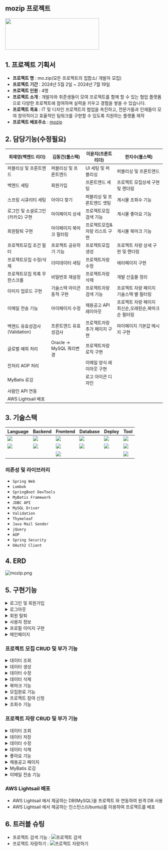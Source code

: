## mozip 프로젝트

<img src="src/main/resources/static/img/logo.png"  width="300" height="100"/>

## 1. 프로젝트 기획서

- **프로젝트 명** : mo.zip(모든 프로젝트의 집합소/ 개발자 모집)
- **프로젝트 기간** : 2024년 5월 2일 ~ 2024년 7월 19일
- **프로젝트 인원** : 4명
- **프로젝트 소개** : 개발자와 취준생들이 모여 프로젝트를 함께 할 수 있는 협업 플랫폼으로 다양한 프로젝트에 참여하며 실력을 키우고 경험을 쌓을 수 있습니다.
- **프로젝트 목표** : IT 및 디자인 프로젝트의 협업을 촉진하고, 전문가들과 인재들이 모여 창의적이고 효율적인 팀워크를 구현할 수 있도록 지원하는 플랫폼 제작
- **프로젝트 배포주소** : [mozip](http://52.78.114.31:8082/)

## 2. 담당기능(수정필요)

| 최재영(백엔드 리더)           | 김동건(풀스택)             | 이윤지(프론트 리더)      | 한지수(풀스택)                       |
|-----------------------|----------------------|------------------|--------------------------------|
| 퍼블리싱 및 프론트엔드          | 퍼블리싱 및 프론트엔드         | UI 세팅 및 퍼블리싱     | 퍼블리싱 및 프론트엔드                   |
| 백엔드 세팅                | 회원가입                 | 프론트엔드 세팅         | 프로젝트 모집상세 구현 및 랜더링             |
| 스프링 시큐리티 세팅           | 아이디 찾기               | 퍼블리싱 및 프론트엔드 셋팅  | 게시물 조회수 기능                     |
| 로그인 및 소셜로그인(카카오) 구현   | 마이페이지 상세             | 프로젝트모집 검색 기능     | 게시물 좋아요 기능                     |
| 회원탈퇴 구현               | 마이페이지 북마크 필터링        | 프로젝트모집&자랑 리스트 구현 | 게시물 북마크 기능                     |
| 프로젝트모집 조건 필터          | 프로젝트 공유하기 기능         | 프로젝트모집 생성        | 프로젝트 자랑 상세 구현 및 랜더링            |
| 프로젝트모집 수정/삭제          | 더미데이터 세팅             | 프로젝트자랑 수정        | 에러페이지 구현                       |
| 프로젝트모집 목록 무한스크롤       | 비밀번호 재설정             | 프로젝트자랑 삭제        | 개발 산출물 정리                      |
| 이미지 업로드 구현            | 기술스택 아이콘 동적 구현       | 프로젝트자랑 검색 기능     | 프로젝트 자랑 페이지 기술스택 별 필터링         |
| 이메일 전송 기능             | 마이페이지 수정             | 채용공고 API 레이아웃    | 프로젝트 자랑 페이지 최신순,오래된순,북마크 순 필터링 |
| 백엔드 유효성검사(Validation) | 프론트엔드 유효성검사          | 프로젝트자랑 추가 페이지 구현 | 마이페이지 기본값 메시지 구현               |
| 글로벌 예외 처리             | Oracle -> MySQL 쿼리변경 | 프로젝트자랑 로직 구현     |                                |
| 전처리 AOP 처리            |                      | 이메일 양식 레이아웃 구현   |                                |
| MyBatis 로깅            |                      | 로고 아이콘 디자인       |                                |
| 사람인 API 연동            |                      |                  |                                |
| AWS Lightsail 배포      |                      |                  |                                |

## 3. 기술스택

| Language                                                                                                       | Backend                                                                                                                 | Frontend                                                                                               | Database                                                                                                 | Deploy                                                                                                                   | Tool                                                                                                   |
|----------------------------------------------------------------------------------------------------------------|-------------------------------------------------------------------------------------------------------------------------|--------------------------------------------------------------------------------------------------------|----------------------------------------------------------------------------------------------------------|--------------------------------------------------------------------------------------------------------------------------|--------------------------------------------------------------------------------------------------------|
| <img src="https://img.shields.io/badge/java-007396?style=for-the-badge&logo=java&logoColor=white">             | <img src="https://img.shields.io/badge/spring boot-6DB33F?style=for-the-badge&logo=springboot&logoColor=white">         | <img src="https://img.shields.io/badge/Html5-E34F26?style=for-the-badge&logo=html5&logoColor=white">   | <img src="https://img.shields.io/badge/MySQL-4479A1?style=for-the-badge&logo=MySQL&logoColor=white">     | <img src="https://img.shields.io/badge/AWS Lightsail-232F3E?style=for-the-badge&logo=amazonwebservices&logoColor=white"> | <img src="https://img.shields.io/badge/git-F05032?style=for-the-badge&logo=git&logoColor=white">       |
| <img src="https://img.shields.io/badge/javascript-F7DF1E?style=for-the-badge&logo=javascript&logoColor=black"> | <img src="https://img.shields.io/badge/spring security-6DB33F?style=for-the-badge&logo=springsecurity&logoColor=white"> | <img src="https://img.shields.io/badge/Css3-1572B6?style=for-the-badge&logo=css3&logoColor=white">     | <img src="https://img.shields.io/badge/MyBatis-000000?style=for-the-badge&logo=Mybatis&logoColor=white"> | <img src="https://img.shields.io/badge/Ubuntu-E95420?style=for-the-badge&logo=ubuntu&logoColor=black"/>                  | <img src="https://img.shields.io/badge/github-181717?style=for-the-badge&logo=github&logoColor=white"> |
|                                                                                                                |                                                                                                                         | <img src="https://img.shields.io/badge/jquery-0769AD?style=for-the-badge&logo=jquery&logoColor=white"> |                                                                                                          |                                                                                                                          | <img src="https://img.shields.io/badge/Notion-000000?style=for-the-badge&logo=notion&logoColor=white"> |

### 의존성 및 라이브러리

- `Spring Web`
- `Lombok`
- `SpringBoot DevTools`
- `MyBatis Framework`
- `JDBC API`
- `MySQL Driver`
- `Validation`
- `Thymeleaf`
- `Java Mail Sender`
- `jQuery`
- `AOP`
- `Spring Security`
- `OAuth2 Client`

## 4. ERD

![mozip.png](/src/main/resources/static/img/mozip.png)

## 5. 구현기능

<details>
  <summary>로그인 및 회원가입</summary>

  - 일반 회원가입은 사용자 입력값을 유효성 검사(front/back) 후 데이터 베이스에 저장
  - 로그인은 SpringSecurity 를 통해 로그인정보 확인 후 세션으로 저장
![로그인](/src/main/resources/static/gif/로그인.gif)
- 소셜 로그인은 SpringSecurity 와 OAuth2 를 이용하여 카카오 API 로그인 구현
  - 첫 로그인 시 카카오 API 에서 받아온 사용자 정보로 강제 회원가입 시킨 후 로그인, 이후 로그인 시 DB에서 데이터 조회 후 로그인
![로그인](/src/main/resources/static/gif/카카오로그인.gif)
</details>
<details>
  <summary>로그아웃</summary>

  - SpringSecurity 에서 제공하는 logout 을 이용하여 로그아웃 구현
![로그아웃](/src/main/resources/static/gif/로그아웃.gif)
</details>
<details>
  <summary>회원 탈퇴</summary>

  - 페이지 우 상단에서 회원탈퇴 클릭 시 DB에서 회원정보 삭제 후 강제 로그아웃
![회원탈퇴](/src/main/resources/static/gif/회원탈퇴.gif)
</details>
<details>
  <summary>사용자 정보</summary>

  - 사용자 정보에는 사용자 기본정보와 사용자가 만든 프로젝트 목록, 북마크 글 목록이 랜더링
![마이페이지](/src/main/resources/static/gif/마이페이지.gif)
- 마이페이지 수정 버튼 클릭 시 사용자 정보 수정 페이지로 이동
- Ajax 통신으로 사용자 정보 수정 후 사용자 정보 페이지로 이동
![마이페이지_수정](/src/main/resources/static/gif/마이페이지_수정.gif)
</details>
<details>
  <summary>프로필 이미지 구현</summary>

  - 프로젝트 외부에 파일을 두어 프로필 이미지 저장
- DB에는 프로필 이미지 이름이 저장
- 데이터 불러올 때는 /upload/파일명 을 통해 사진을 들고온다.
</details>
<details>
  <summary>메인페이지</summary>
  
- 배너 슬라이드
- 섹션 별 데이터 랜더링
- 데이터 리스트 슬라이드
![메인페이지](/src/main/resources/static/gif/메인페이지.gif)
</details>

### 프로젝트 모집 CRUD 및 부가 기능

<details>
  <summary>데이터 조회</summary>

  - 카테고리 별 데이터 랜더링
- 프로젝트 타입(사이드 프로젝트 or 스터디/모임) 별 데이터 랜더링
- 모집여부에 따른 데이터 랜더링
- 검색기능
</details>
<details>
  <summary>데이터 생성</summary>

  - 프로젝트 생성 시 데이터 유효성 검사(front/back)
- 프로젝트 ID 값으로 ajax 통신으로 데이터 생성 후 데이터 상세 페이지 이동
![모집작성](/src/main/resources/static/gif/모집작성.gif)
![모집작성_유효성검사](/src/main/resources/static/gif/모집작성_유효성검사.gif)
</details>
<details>
  <summary>데이터 수정</summary>

  - 프로젝트 수정 시 데이터 유효성 검사(front/back)
- 프로젝트 ID 값으로 ajax 통신으로 데이터 수정 후 데이터 상세 페이지 이동
![모집작성_수정](/src/main/resources/static/gif/모집작성_수정.gif)
</details>
<details>
  <summary>데이터 삭제</summary>

  - 프로젝트 삭제 구현
- 프로젝트 ID 값으로 데이터 삭제 후 프로젝트 모집 목록 페이지 이동
![모집작성_삭제](/src/main/resources/static/gif/모집작성_삭제.gif)
</details>
<details>
  <summary>북마크 기능</summary>

  - 로그인 한 유저만 북마크 버튼 출력
- 북마크 클릭 이력에 따른 알림창 출력 후 북마크 추가
- 북마크 여부에 따른 버튼 레이아웃 변경
![북마크](/src/main/resources/static/gif/북마크.gif)
</details>
<details>
  <summary>모집완료 기능</summary>

  - 프로젝트 작성자만 모집완료 버튼 출력
- 모집완료 시 프로젝트 모집완료 버튼 레이아웃 변경
![모집완료](/src/main/resources/static/gif/모집완료.gif)
</details>
<details>
  <summary>프로젝트 참여 신청</summary>

  - 프로젝트 작성자가 아닌 유저만 참여신청 버튼 출력
- 프로젝트 참여 신청 버튼 클릭 시 페이지 하단 참가 신청자 목록에 신청자 데이터 출력
![프로젝트_참여신청](/src/main/resources/static/gif/프로젝트_참여신청.gif)
</details>
<details>
  <summary>조회수 기능</summary>

  - 프로젝트 상세페이지 들어가면 조회수 추가
![조회수](/src/main/resources/static/gif/조회수.gif)
</details>

### 프로젝트 자랑 CRUD 및 부가 기능

<details>
  <summary>데이터 조회</summary>

  - 조회수를 기준으로 인기 프로젝트 상위 3개 데이터 랜더링
- 기술 스택에 따른 프로젝트 자랑 데이터 랜더링
- 프로젝트 자랑 검색
- 최신순, 오래된순, 북마크 순으로 프로젝트 자랑 데이터 랜더링
</details>
<details>
  <summary>데이터 저장</summary>

  - 프로젝트 자랑하기 버튼 클릭 시 로그인 한 유저의 프로젝트 목록 리스트페이지로 이동
- 프로젝트 클릭 시 모달창 출력
</details>
<details>
  <summary>데이터 수정</summary>

  - 프로젝트 자랑 ID값으로 데이터 수정
</details>
<details>
  <summary>데이터 삭제</summary>

  - 프로젝트 자랑 ID값으로 데이터 삭제
</details>
<details>
  <summary>좋아요 기능</summary>

  - 프로젝트 자랑 상세페이지에서 좋아요/좋아요 취소 구현
- 좋아요 추가/삭제 시 좋아요 숫자 랜더링
![좋아요](/src/main/resources/static/gif/좋아요.gif)
</details>
<details>
  <summary>채용공고 페이지</summary>

  - 사람인 API 연동으로 개발관련 채용공고 랜더링
- 검색어, 지역, 기술스택으로 검색 가능
- 무한스크롤 적용
</details>
<details>
  <summary>MyBatis 로깅</summary>

  - logback 을 이용하여 MyBatis 쿼리를 콘솔창에 로그로 출력
![메인페이지_쿼리](/src/main/resources/static/gif/메인페이지_쿼리.gif)

</details>
<details>
  <summary>이메일 전송 기능</summary>

  - Java Mail Sender 를 이용하여 프로젝트 모집 작성자가 참여 신청자 목록에서 멤버초대 버튼 클릭 시 해당 멤버 이메일로 알림 이메일 전송
![참여신청_이메일](/src/main/resources/static/gif/참여신청_이메일.gif)
</details>

### AWS Lightsail 배포

- AWS Lightsail 에서 제공하는 DB(MySQL)을 프로젝트 와 연동하여 원격 DB 사용
- AWS Lightsail 에서 제공하는 인스턴스(Ubuntu)를 이용하여 프로젝트를 배포

## 6. 트러블 슈팅
 - 프로젝트 검색 기능 : ![프로젝트 검색](https://yoon-dev.tistory.com/46)
 - 프로젝트 자랑하기 : ![프로젝트 자랑하기](https://yoon-dev.tistory.com/47)

